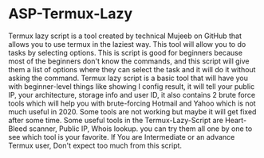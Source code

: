# ASP-Termux-Lazy
Termux lazy script is a tool created by technical Mujeeb on GitHub that allows you to use termux in the laziest way. This tool will allow you to do tasks by selecting options. This is script is good for beginners because most of the beginners don't know the commands, and this script will give them a list of options where they can select the task and it will do it without asking the command. Termux lazy script is a basic tool that will have you with beginner-level things like showing I config result, it will tell your public IP, your architecture, storage info and user ID, it also contains 2 brute force tools which will help you with brute-forcing Hotmail and Yahoo which is not much useful in 2020. Some tools are not working but maybe it will get fixed after some time.  Some useful tools in the Termux-Lazy-Script are Heart-Bleed scanner, Public IP, Whois lookup. you can try them all one by one to see which tool is your favorite. If You are Intermediate or an advance Termux user, Don't expect too much from this script.
